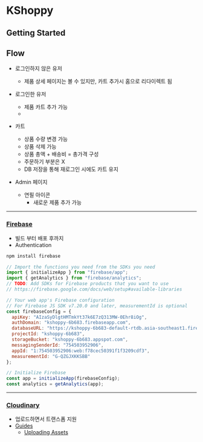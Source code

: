 # KShoppy


## Getting Started




## Flow

- 로그인하지 않은 유저
  - 제품 상세 페이지는 볼 수 있지만, 카트 추가시 홈으로 리다이렉트 됨


- 로그인한 유저
  - 제품 카트 추가 가능
  - 

- 카트
  - 상품 수량 변경 가능
  - 상품 삭제 가능
  - 상품 총액 + 배송비 = 총가격 구성
  - 주문하기 부분은 X
  - DB 저장을 통해 재로그인 시에도 카트 유지

- Admin 페이지
  - 연필 아이콘
    - 새로운 제품 추가 가능


----

### [Firebase](https://firebase.google.com/)
- 빌드 부터 배포 후까지
- Authentication


```bash
npm install firebase
```

```javascript
// Import the functions you need from the SDKs you need
import { initializeApp } from "firebase/app";
import { getAnalytics } from "firebase/analytics";
// TODO: Add SDKs for Firebase products that you want to use
// https://firebase.google.com/docs/web/setup#available-libraries

// Your web app's Firebase configuration
// For Firebase JS SDK v7.20.0 and later, measurementId is optional
const firebaseConfig = {
  apiKey: "AIzaSyDlgtHMTmkYt37k6E7zQ313MW-0Ehr8iOg",
  authDomain: "kshoppy-6b683.firebaseapp.com",
  databaseURL: "https://kshoppy-6b683-default-rtdb.asia-southeast1.firebasedatabase.app",
  projectId: "kshoppy-6b683",
  storageBucket: "kshoppy-6b683.appspot.com",
  messagingSenderId: "754503952906",
  appId: "1:754503952906:web:f78cec50391f1f3209cdf3",
  measurementId: "G-QZGJXKKSBB"
};

// Initialize Firebase
const app = initializeApp(firebaseConfig);
const analytics = getAnalytics(app);
```

---

### [Cloudinary](https://cloudinary.com/)
- 업로드하면서 트랜스폼 지원
- [Guides](https://cloudinary.com/documentation/cloudinary_guides)
  - [Uploading Assets](https://cloudinary.com/documentation/upload_images)


